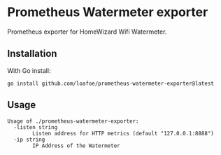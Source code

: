 # Prometheus Watermeter exporter

Prometheus exporter for HomeWizard Wifi Watermeter.

## Installation

With Go install:

```shell
go install github.com/loafoe/prometheus-watermeter-exporter@latest
```

## Usage

```
Usage of ./prometheus-watermeter-exporter:
  -listen string
        Listen address for HTTP metrics (default "127.0.0.1:8888")
  -ip string
        IP Address of the Watermeter
```
